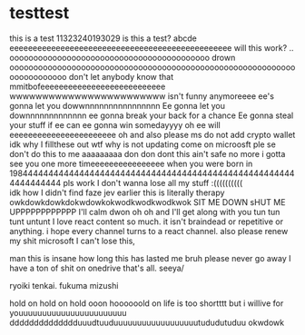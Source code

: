 # testtest
this is a test 11323240193029
is this a test? abcde
eeeeeeeeeeeeeeeeeeeeeeeeeeeeeeeeeeeeeeeeeeeeeeee
will this work? ..
oooooooooooooooooooooooooooooooooooooooooo
drown
oooooooooooooooooooooooooooooooooooooooooooooooooooooooooooooooooooooooo
don't let
anybody know
that 
mmitbofeeeeeeeeeeeeeeeeeeeeeeeeeee
wwwwwwwwwwwwwwwwwwwwwwww isn't funny anymoreeee
ee's gonna let you dowwnnnnnnnnnnnnnnnn
Ee gonna let you downnnnnnnnnnnnn
ee gonna break your back for a chance
Ee gonna steal your stuff if ee can
ee gonna win somedayyyy
oh ee will
eeeeeeeeeeeeeeeeeeeeeee
oh and also please ms do not add crypto wallet 
idk why I fillthese out
wtf why is not updating 
come on microosft
ple
se don't do this to me
aaaaaaaaa
don don dont this ain't safe no more
i gotta see you one more timeeeeeeeeeeeeeeee
when you were born in 198444444444444444444444444444444444444444444444444444444444444444
pls work I don't wanna lose all my stuff :((((((((((\
idk how I didn't find faze jev earlier this is literally therapy 
owkdowkdowkdokwdowkokwodkwodkwodkwok
SIT ME DOWN sHUT ME UPPPPPPPPPPPP 
I'll calm dwon oh oh 
and I'll get along with you 
tun tun tunt untunt
I love react content so much. it isn't braindead or repetitive or anything. i hope every channel turns to a react channel.
also please renew my shit microsoft
I can't lose this,



man this is insane how long this has lasted me bruh
please never go away I have a ton of shit on onedrive
that's all. seeya/

ryoiki tenkai. fukuma mizushi

hold on
hold on
hold ooon
hoooooold on
life is too shortttt
but i willive for youuuuuuuuuuuuuuuuuuuuuuu
dddddddddddddduuudtuuduuuuuuuuuuuuuuuuuutududutuduu
okwdowk
